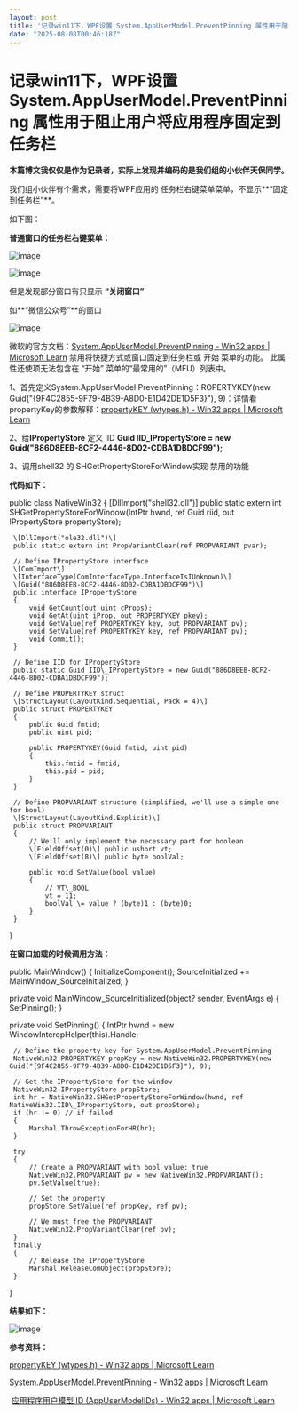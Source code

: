 ```yaml
---
layout: post
title: '记录win11下，WPF设置 System.AppUserModel.PreventPinning 属性用于阻止用户将应用程序固定到任务栏'
date: "2025-08-08T00:46:18Z"
---
```

记录win11下，WPF设置 System.AppUserModel.PreventPinning 属性用于阻止用户将应用程序固定到任务栏
=====================================================================

**本篇博文我仅仅是作为记录者，实际上发现并编码的是我们组的小伙伴天保同学。**

我们组小伙伴有个需求，需要将WPF应用的 任务栏右键菜单菜单，不显示**“固定到任务栏”**。 

如下图：

**普通窗口的任务栏右键菜单：**

![image](https://img2024.cnblogs.com/blog/1063618/202508/1063618-20250807211448949-825555896.png)

![image](https://img2024.cnblogs.com/blog/1063618/202508/1063618-20250807211517438-979219765.png)

但是发现部分窗口有只显示 **“关闭窗口”**

如**“微信公众号”**的窗口

![image](https://img2024.cnblogs.com/blog/1063618/202508/1063618-20250807211747889-2013113697.png)

微软的官方文档：[System.AppUserModel.PreventPinning - Win32 apps | Microsoft Learn](https://learn.microsoft.com/zh-cn/windows/win32/properties/props-system-appusermodel-preventpinning) 禁用将快捷方式或窗口固定到任务栏或 开始 菜单的功能。 此属性还使项无法包含在 “开始” 菜单的“最常用的”（MFU）列表中。

1、首先定义System.AppUserModel.PreventPinning：ROPERTYKEY(new Guid("{9F4C2855-9F79-4B39-A8D0-E1D42DE1D5F3}"), 9)：详情看propertyKey的参数解释：[propertyKEY (wtypes.h) - Win32 apps | Microsoft Learn](https://learn.microsoft.com/zh-cn/windows/win32/api/wtypes/ns-wtypes-propertykey)

2、给**IPropertyStore** 定义 IID **Guid IID\_IPropertyStore = new Guid("886D8EEB-8CF2-4446-8D02-CDBA1DBDCF99");**

3、调用shell32 的 SHGetPropertyStoreForWindow实现 禁用的功能

**代码如下：**

 public class NativeWin32
 {
     \[DllImport("shell32.dll")\]
     public static extern int SHGetPropertyStoreForWindow(IntPtr hwnd, ref Guid riid, out IPropertyStore propertyStore);

     \[DllImport("ole32.dll")\]
     public static extern int PropVariantClear(ref PROPVARIANT pvar);

     // Define IPropertyStore interface
     \[ComImport\]
     \[InterfaceType(ComInterfaceType.InterfaceIsIUnknown)\]
     \[Guid("886D8EEB-8CF2-4446-8D02-CDBA1DBDCF99")\]
     public interface IPropertyStore
     {
         void GetCount(out uint cProps);
         void GetAt(uint iProp, out PROPERTYKEY pkey);
         void GetValue(ref PROPERTYKEY key, out PROPVARIANT pv);
         void SetValue(ref PROPERTYKEY key, ref PROPVARIANT pv);
         void Commit();
     }

     // Define IID for IPropertyStore
     public static Guid IID\_IPropertyStore = new Guid("886D8EEB-8CF2-4446-8D02-CDBA1DBDCF99");

     // Define PROPERTYKEY struct
     \[StructLayout(LayoutKind.Sequential, Pack = 4)\]
     public struct PROPERTYKEY
     {
         public Guid fmtid;
         public uint pid;

         public PROPERTYKEY(Guid fmtid, uint pid)
         {
             this.fmtid = fmtid;
             this.pid = pid;
         }
     }

     // Define PROPVARIANT structure (simplified, we'll use a simple one for bool)
     \[StructLayout(LayoutKind.Explicit)\]
     public struct PROPVARIANT
     {
         // We'll only implement the necessary part for boolean
         \[FieldOffset(0)\] public ushort vt;
         \[FieldOffset(8)\] public byte boolVal;

         public void SetValue(bool value)
         {
             // VT\_BOOL
             vt = 11;
             boolVal \= value ? (byte)1 : (byte)0;
         }
     }
 }

**在窗口加载的时候调用方法：**

 public MainWindow()
 {
     InitializeComponent();
     SourceInitialized += MainWindow\_SourceInitialized;
 }

 private void MainWindow\_SourceInitialized(object? sender, EventArgs e)
 {
     SetPinning();
 }

 private void SetPinning()
 {
     IntPtr hwnd = new WindowInteropHelper(this).Handle;

     // Define the property key for System.AppUserModel.PreventPinning
     NativeWin32.PROPERTYKEY propKey = new NativeWin32.PROPERTYKEY(new Guid("{9F4C2855-9F79-4B39-A8D0-E1D42DE1D5F3}"), 9);

     // Get the IPropertyStore for the window
     NativeWin32.IPropertyStore propStore;
     int hr = NativeWin32.SHGetPropertyStoreForWindow(hwnd, ref NativeWin32.IID\_IPropertyStore, out propStore);
     if (hr != 0) // if failed
     {
         Marshal.ThrowExceptionForHR(hr);
     }

     try
     {
         // Create a PROPVARIANT with bool value: true
         NativeWin32.PROPVARIANT pv = new NativeWin32.PROPVARIANT();
         pv.SetValue(true);

         // Set the property
         propStore.SetValue(ref propKey, ref pv);

         // We must free the PROPVARIANT
         NativeWin32.PropVariantClear(ref pv);
     }
     finally
     {
         // Release the IPropertyStore
         Marshal.ReleaseComObject(propStore);
     }
 }

**结果如下：**

![image](https://img2024.cnblogs.com/blog/1063618/202508/1063618-20250807212811592-9645791.png)

**参考资料：**

[propertyKEY (wtypes.h) - Win32 apps | Microsoft Learn](https://learn.microsoft.com/zh-cn/windows/win32/api/wtypes/ns-wtypes-propertykey)

[System.AppUserModel.PreventPinning - Win32 apps | Microsoft Learn](https://learn.microsoft.com/zh-cn/windows/win32/properties/props-system-appusermodel-preventpinning)

 [应用程序用户模型 ID (AppUserModelIDs) - Win32 apps | Microsoft Learn](https://learn.microsoft.com/zh-cn/windows/win32/shell/appids)
